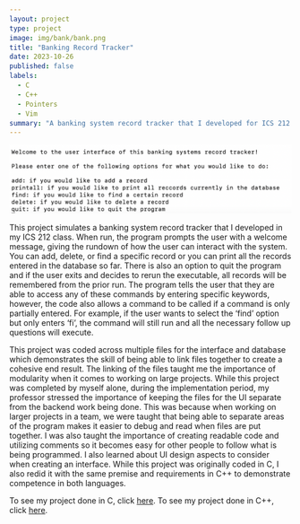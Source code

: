 ```yaml
---
layout: project
type: project
image: img/bank/bank.png
title: "Banking Record Tracker"
date: 2023-10-26
published: false
labels:
  - C
  - C++
  - Pointers
  - Vim
summary: "A banking system record tracker that I developed for ICS 212."
---
```


<img class="img-fluid" src="../img/bank/bank1.png">

This project simulates a banking system record tracker that I developed in my ICS 212 class. When run, the program prompts the user with a welcome message, giving the rundown of how the user can interact with the system. You can add, delete, or find a specific record or you can print all the records entered in the database so far. There is also an option to quit the program and if the user exits and decides to rerun the executable, all records will be remembered from the prior run. The program tells the user that they are able to access any of these commands by entering specific keywords, however, the code also allows a command to be called if a command is only partially entered. For example, if the user wants to select the ‘find’ option but only enters ‘fi’, the command will still run and all the necessary follow up questions will execute. 

This project was coded across multiple files for the interface and database which demonstrates the skill of being able to link files together to create a cohesive end result. The linking of the files taught me the importance of modularity when it comes to working on large projects. While this project was completed by myself alone, during the implementation period, my professor stressed the importance of keeping the files for the UI separate from the backend work being done. This was because when working on larger projects in a team, we were taught that being able to separate areas of the program makes it easier to debug and read when files are put together. I was also taught the importance of creating readable code and utilizing comments so it becomes easy for other people to follow what is being programmed. I also learned about UI design aspects to consider when creating an interface. While this project was originally coded in C, I also redid it with the same premise and requirements in C++ to demonstrate competence in both languages.

To see my project done in C, click [here](https://github.com/shaelyn-l/bank-C.git).
To see my project done in C++, click [here](https://github.com/shaelyn-l/bank-C-.git).
